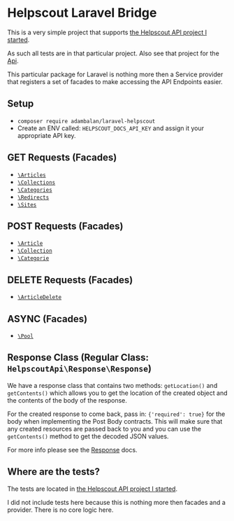 # Helpscout Laravel Bridge

This is a very simple project that supports [the Helpscout API project I started](https://github.com/AdamKyle/helpscout-api).

As such all tests are in that particular project. Also see that project for the [Api](https://github.com/AdamKyle/helpscout-api/blob/master/docs/ApiIndex.md).

This particular package for Laravel is nothing more then a Service provider that registers a set of facades to make accessing the
API Endpoints easier.

## Setup

- `composer require adambalan/laravel-helpscout`
- Create an ENV called: `HELPSCOUT_DOCS_API_KEY` and assign it your appropriate API key.


## GET Requests (Facades)

- [`\Articles`](https://github.com/AdamKyle/helpscout-api/blob/master/docs/HelpscoutApi-Api-Get-Articles.md)
- [`\Collections`](https://github.com/AdamKyle/helpscout-api/blob/master/docs/HelpscoutApi-Api-Get-Collections.md)
- [`\Categories`](https://github.com/AdamKyle/helpscout-api/blob/master/docs/HelpscoutApi-Api-Get-Categories.md)
- [`\Redirects`](https://github.com/AdamKyle/helpscout-api/blob/master/docs/HelpscoutApi-Api-Get-Redirects.md)
- [`\Sites`](https://github.com/AdamKyle/helpscout-api/blob/master/docs/HelpscoutApi-Api-Get-Sites.md)

## POST Requests (Facades)

- [`\Article`](https://github.com/AdamKyle/helpscout-api/blob/master/docs/HelpscoutApi-Api-Post-Article.md)
- [`\Collection`](https://github.com/AdamKyle/helpscout-api/blob/master/docs/HelpscoutApi-Api-Post-Collection.md)
- [`\Categorie`](https://github.com/AdamKyle/helpscout-api/blob/master/docs/HelpscoutApi-Api-Post-Categorie.md)

## DELETE Requests (Facades)
- [`\ArticleDelete`](https://github.com/AdamKyle/helpscout-api/blob/master/docs/HelpscoutApi-Api-Delete-Article.md)

## ASYNC (Facades)

- [`\Pool`](https://github.com/AdamKyle/helpscout-api/blob/master/docs/HelpscoutApi-Api-Pool.md)

## Response Class (Regular Class: `HelpscoutApi\Response\Response`)

We have a response class that contains two methods: `getLocation()` and `getContents()` which allows you to get the location of the created object and the contents
of the body of the response.

For the created response to come back, pass in: `{'required': true}` for the body when implementing the Post Body contracts. This will make sure that any created
resources are passed back to you and you can use the `getContents()` method to get the decoded JSON values.

For more info please see the [Response](https://github.com/AdamKyle/helpscout-api/blob/master/docs/HelpscoutApi-Response-Response.md) docs.

## Where are the tests?

The tests are located in [the Helpscout API project I started](https://github.com/AdamKyle/helpscout-api).

I did not include tests here because this is nothing more then facades and a provider. There is no core logic here.
